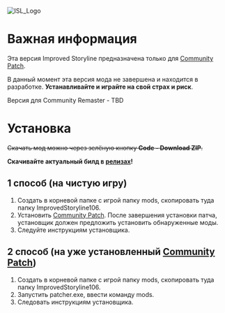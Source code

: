 ![ISL_Logo](https://i.imgur.com/PWehxAi.png)
# Важная информация

Эта версия Improved Storyline предназначена только для [Community Patch](https://github.com/DeusExMachinaTeam/EM-CommunityPatch).

В данный момент эта версия мода не завершена и находится в разработке. **Устанавливайте и играйте на свой страх и риск**.

Версия для Community Remaster - TBD
# Установка
~~Скачать мод можно через зелёную кнопку **Code - Download ZIP**.~~

**Скачивайте актуальный билд в [релизах](https://github.com/zatinu322/ImprovedStoryline/releases)!**
## 1 способ (на чистую игру)
1. Создать в корневой папке с игрой папку mods, скопировать туда папку ImprovedStoryline106.
2. Установить [Community Patch](https://github.com/DeusExMachinaTeam/EM-CommunityPatch). После завершения установки патча, установщик должен предложить установить обнаруженные моды.
3. Следуйте инструкциям установщика.

## 2 способ (на уже установленный [Community Patch](https://github.com/DeusExMachinaTeam/EM-CommunityPatch))
1. Создать в корневой папке с игрой папку mods, скопировать туда папку ImprovedStoryline106.
2. Запустить patcher.exe, ввести команду mods.
3. Следовать инструкциям установщика.

